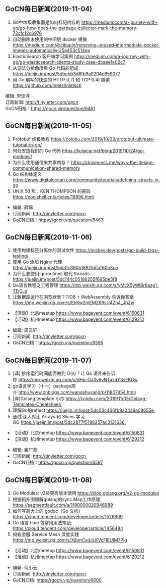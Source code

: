 ## GoCN每日新闻(2019-11-04)

1. Go中垃圾收集器是如何标记内存的 https://medium.com/a-journey-with-go/go-how-does-the-garbage-collector-mark-the-memory-72cfc12c6976
2. 自动删除未使用的中间层 docker 镜像 https://medium.com/@cikupin/removing-unused-intermediate-docker-images-automatically-25e453c514ea
3. ElasticSearch 客户端学习案例 https://medium.com/a-journey-with-go/go-elasticsearch-clients-study-case-dbaee1e02c7
4. 从词法分析角度看 Go 代码的组成 https://juejin.im/post/5dbebb3d6fb9a0204e659077
5. 用 Go 编写的快速的 HTTP (L7) 和 TCP (L4) 隧道 https://github.com/inlets/inletsctl

编辑: 宋佳洋  
订阅新闻: http://tinyletter.com/gocn  
GoCN归档：https://gocn.vip/question/6461

## GoCN每日新闻(2019-11-05)

1. Protobuf 终极教程 https://colobu.com/2019/10/03/protobuf-ultimate-tutorial-in-go/ 
2. 何处安放我们的 Go 代码 https://liujiacai.net/blog/2019/10/24/go-modules/ 
3. 为什么使用通信来共享内存？ https://draveness.me/whys-the-design-communication-shared-memory 
4. Go 结构体定义 https://www.digitalocean.com/community/tutorials/defining-structs-in-go
5. UNIX 50 年：KEN THOMPSON 的密码 https://coolshell.cn/articles/19996.html 

- 编辑: 薛锦 
- 订阅新闻: http://tinyletter.com/gocn  
- GoCN归档：https://gocn.vip/question/6463

## GoCN每日新闻(2019-11-06)

1. 使用构建标签分离你的测试文件 https://mickey.dev/posts/go-build-tags-testing/
2. 使用 Go 添加 Nginx 代理 https://juejin.im/post/5dc0c3905188255faf60b3c5
3. 为什么要使用 goroutines 取代 threads https://juejin.im/post/5dc144c05188255f695be5f8
4. Go语言教程之工程管理 https://mp.weixin.qq.com/s/yMcX5yWlBr8azg1-TEjG_g
5. 让数据库运行在浏览器里？TiDB + WebAssembly 告诉你答案 https://mp.weixin.qq.com/s/EhKw2mEMZ69sU4Zn4_JhZw

* 【活动】北京meetup https://www.bagevent.com/event/6150831
* 【活动】杭州meetup https://www.bagevent.com/event/6129212

- 编辑: 周云轩
- 订阅新闻: http://tinyletter.com/gocn  
- GoCN归档：https://gocn.vip/question/6595


## GoCN每日新闻(2019-11-07)

1. [译] 排序运行时间能否做到 O(n)？让 Go 语言来告诉你 https://mp.weixin.qq.com/s/dHp-OJ0v9yNTazdYSsEKGw
2. go语言学习（十一）package简介 http://www.cnblogs.com/wangshuyang/p/11807454.html
3. [译]Golang template 小抄 https://colobu.com/2019/11/05/Golang-Templates-Cheatsheet/
4. 理解Go的reflect https://juejin.im/post/5dc03c466fb9a04a9a08655e 
5. 通过 深入对比 Arrays 和 Slices 学习GO https://juejin.im/post/5dc2877f5188257ac3131636 

* 【活动】北京meetup https://www.bagevent.com/event/6150831
* 【活动】杭州meetup https://www.bagevent.com/event/6129212

- 编辑: 崔广章
- 订阅新闻: http://tinyletter.com/gocn 
- GoCN归档：https://gocn.vip/question/6597

## GoCN每日新闻(2019-11-08)

1. Go Modules: v2及更高版本使用 https://blog.golang.org/v2-go-modules
2. 根据拓扑图理解golang的sync.Map工作原理 https://segmentfault.com/a/1190000020946989
3. 如何写高大上的 godoc（Go 文档）https://cloud.tencent.com/developer/article/1526609
4. Go 语言 time 包常用用法笔记 https://cloud.tencent.com/developer/article/1456484
5. 蚂蚁金服 Service Mesh 深度实践 https://mp.weixin.qq.com/s/XjbmCxdJLKVcFlEUiM7Pig

* 【活动】北京meetup https://www.bagevent.com/event/6150831
* 【活动】杭州meetup https://www.bagevent.com/event/6129212

- 编辑: 何小云
- 订阅新闻: http://tinyletter.com/gocn 
- GoCN归档: https://gocn.vip/question/6600

